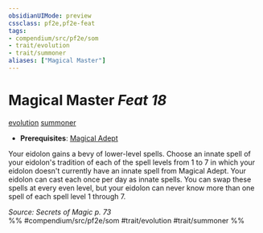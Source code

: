 ```yaml
---
obsidianUIMode: preview
cssclass: pf2e,pf2e-feat
tags:
- compendium/src/pf2e/som
- trait/evolution
- trait/summoner
aliases: ["Magical Master"]
---
```

# Magical Master  *Feat 18*  
[evolution](../../rules/traits/evolution-som.md)  [summoner](../../rules/traits/summoner-som.md)  

- **Prerequisites**: [Magical Adept](magical-adept-som.md)

Your eidolon gains a bevy of lower-level spells. Choose an innate spell of your eidolon's tradition of each of the spell levels from 1 to 7 in which your eidolon doesn't currently have an innate spell from Magical Adept. Your eidolon can cast each once per day as innate spells. You can swap these spells at every even level, but your eidolon can never know more than one spell of each spell level 1 through 7.

*Source: Secrets of Magic p. 73*  
%% #compendium/src/pf2e/som #trait/evolution #trait/summoner %%